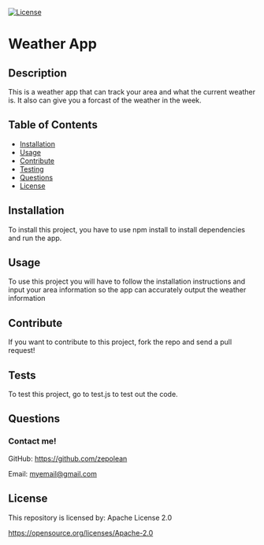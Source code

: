 
[![License](https://img.shields.io/badge/License-Apache_2.0-blue.svg)](https://opensource.org/licenses/Apache-2.0)
# Weather App

## Description

This is a weather app that can track your area and what the current weather is. It also can give you a forcast of the weather in the week.

## Table of Contents

* [Installation](#installation)
* [Usage](#usage)
* [Contribute](#contribute)
* [Testing](#testing)
* [Questions](#questions)
* [License](#license)

## Installation

To install this project, you have to use npm install to install dependencies and run the app.

## Usage

To use this project you will have to follow the installation instructions and input your area information so the app can accurately output the weather information

## Contribute

If you want to contribute to this project, fork the repo and send a pull request!

## Tests

To test this project, go to test.js to test out the code.

## Questions

### Contact me!
GitHub: https://github.com/zepolean 

Email: myemail@gmail.com

## License

This repository is licensed by: Apache License 2.0

https://opensource.org/licenses/Apache-2.0

